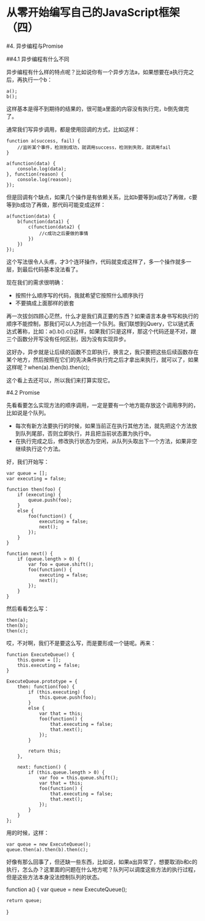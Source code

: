从零开始编写自己的JavaScript框架（四）
====

#4. 异步编程与Promise

##4.1 异步编程有什么不同

异步编程有什么样的特点呢？比如说你有一个异步方法a，如果想要在a执行完之后，再执行一个b：

	a();
	b();

这样基本是得不到期待的结果的，很可能a里面的内容没有执行完，b倒先做完了。

通常我们写异步调用，都是使用回调的方式，比如这样：

	function a(success, fail) {
		//监听某个事件，检测到成功，就调用success，检测到失败，就调用fail	
	}

	a(function(data) {
		console.log(data);
	}, function(reason) {
		console.log(reason);
	});

但是回调有个缺点，如果几个操作是有依赖关系，比如b要等到a成功了再做，c要等到b成功了再做，那代码可能变成这样：

	a(function(data) {
		b(function(data1) {
			c(function(data2) {
				//c成功之后要做的事情
			})
		})
	});

这个写法很令人头疼，才3个连环操作，代码就变成这样了，多一个操作就多一层，到最后代码基本没法看了。

现在我们的需求很明确：

- 按照什么顺序写的代码，我就希望它按照什么顺序执行
- 不要搞成上面那样的嵌套

再一次拔剑四顾心茫然，什么才是我们真正要的东西？如果语言本身书写和执行的顺序不能控制，那我们可以人为创造一个队列。我们联想到jQuery，它以链式表达式著称，比如：a().b().c()这样，如果我们只是这样，那这个代码还是不对，跟三个函数分开写没有任何区别，因为没有实现异步。

这好办，异步就是让后续的函数不立即执行，换言之，我只要把这些后续函数存在某个地方，然后按照在它们的先决条件执行完之后才拿出来执行，就可以了，如果这样呢？when(a).then(b).then(c);

这个看上去还可以，所以我们来打算实现它。

#4.2 Promise

先看看要怎么实现方法的顺序调用，一定是要有一个地方能存放这个调用序列的，比如说是个队列。

- 每次有新方法要执行的时候，如果当前正在执行其他方法，就先把这个方法放到队列尾部，否则立即执行，并且把当前状态置为执行中。
- 在执行完成之后，修改执行状态为空闲，从队列头取出下一个方法，如果非空继续执行这个方法。

好，我们开始写：

	var queue = [];
	var executing = false;

	function then(foo) {
		if (executing) {
			queue.push(foo);
		}
		else {
			foo(function() {
				executing = false;
				next();
			});
		}	
	}

	function next() {
		if (queue.length > 0) {
			var foo = queue.shift();
			foo(function() {
				executing = false;
				next();
			});
		}		
	}

然后看看怎么写：
	
	then(a);
	then(b);
	then(c);

哎，不对啊，我们不是要这么写，而是要形成一个链呢。再来：

	function ExecuteQueue() {
		this.queue = [];
		this.executing = false;
	}

	ExecuteQueue.prototype = {
		then: function(foo) {
			if (this.executing) {
				this.queue.push(foo);
			}
			else {
				var that = this;
				foo(function() {
					that.executing = false;
					that.next();
				});
			}

			return this;	
		},

		next: function() {
			if (this.queue.length > 0) {
				var foo = this.queue.shift();
				var that = this;
				foo(function() {
					that.executing = false;
					that.next();
				});
			}		
		}	
	};

用的时候，这样：

	var queue = new ExecuteQueue();
	queue.then(a).then(b).then(c);

好像有那么回事了，但还缺一些东西，比如说，如果a出异常了，想要取消b和c的执行，怎么办？这里面的问题在什么地方呢？队列可以调度这些方法的执行过程，但是这些方法本身没法控制队列的状态。


function a() {
	var queue = new ExecuteQueue();


	return queue;
}